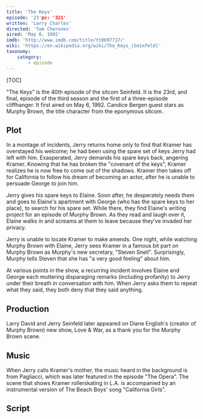 ```yaml
---
title: 'The Keys'
episode: '23'pc: '321'
written: 'Larry Charles'
directed: 'Tom Cherones'
aired: 'May 6, 1992'
imdb: 'http://www.imdb.com/title/tt0697717/'
wiki: 'https://en.wikipedia.org/wiki/The_Keys_(Seinfeld)'
taxonomy:
    category:
        - episode
---
```


[TOC]

"The Keys" is the 40th episode of the sitcom Seinfeld. It is the 23rd, and final, episode of the third season and the first of a three-episode cliffhanger. It first aired on May 6, 1992. Candice Bergen guest stars as Murphy Brown, the title character from the eponymous sitcom.

## Plot

In a montage of incidents, Jerry returns home only to find that Kramer has overstayed his welcome; he had been using the spare set of keys Jerry had left with him. Exasperated, Jerry demands his spare keys back, angering Kramer. Knowing that he has broken the "covenant of the keys", Kramer realizes he is now free to come out of the shadows. Kramer then takes off for California to follow his dream of becoming an actor, after he is unable to persuade George to join him.

Jerry gives his spare keys to Elaine. Soon after, he desperately needs them and goes to Elaine's apartment with George (who has the spare keys to her place), to search for his spare set. While there, they find Elaine's writing project for an episode of Murphy Brown. As they read and laugh over it, Elaine walks in and screams at them to leave because they've invaded her privacy.

Jerry is unable to locate Kramer to make amends. One night, while watching Murphy Brown with Elaine, Jerry sees Kramer in a famous bit part on Murphy Brown as Murphy's new secretary, "Steven Snell". Surprisingly, Murphy tells Steven that she has "a very good feeling" about him.

At various points in the show, a recurring incident involves Elaine and George each muttering disparaging remarks (including profanity) to Jerry under their breath in conversation with him. When Jerry asks them to repeat what they said, they both deny that they said anything.

## Production

Larry David and Jerry Seinfeld later appeared on Diane English's (creator of Murphy Brown) new show, Love & War, as a thank you for the Murphy Brown scene.

## Music

When Jerry calls Kramer's mother, the music heard in the background is from Pagliacci, which was later featured in the episode "The Opera". The scene that shows Kramer rollerskating in L.A. is accompanied by an instrumental version of The Beach Boys' song "California Girls".

## Script
